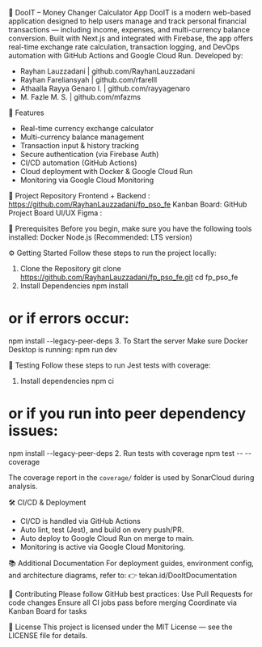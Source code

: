 💱 DooIT – Money Changer Calculator App
DooIT is a modern web-based application designed to help users manage and track personal financial transactions — including income, expenses, and multi-currency balance conversion. Built with Next.js and integrated with Firebase, the app offers real-time exchange rate calculation, transaction logging, and DevOps automation with GitHub Actions and Google Cloud Run.
Developed by:

- Rayhan Lauzzadani		| github.com/RayhanLauzzadani 
- Rayhan Fareliansyah		| github.com/rfarelll 
- Athaalla Rayya Genaro I.	| github.com/rayyagenaro 
- M. Fazle M. S. 		| github.com/mfazms 

🚀 Features
- Real-time currency exchange calculator
- Multi-currency balance management
- Transaction input & history tracking
- Secure authentication (via Firebase Auth)
- CI/CD automation (GitHub Actions)
- Cloud deployment with Docker & Google Cloud Run
-  Monitoring via Google Cloud Monitoring

📁 Project Repository
Frontend + Backend : https://github.com/RayhanLauzzadani/fp_pso_fe
Kanban Board: GitHub Project Board
UI/UX Figma : 

🧰 Prerequisites
Before you begin, make sure you have the following tools installed:
Docker
Node.js (Recommended: LTS version)

⚙️ Getting Started
Follow these steps to run the project locally:
1. Clone the Repository
git clone https://github.com/RayhanLauzzadani/fp_pso_fe.git
cd fp_pso_fe
2. Install Dependencies
npm install
# or if errors occur:
npm install --legacy-peer-deps
3. To Start the server
Make sure Docker Desktop is running:
npm run dev

🧪 Testing
Follow these steps to run Jest tests with coverage:

1. Install dependencies
npm ci
# or if you run into peer dependency issues:
npm install --legacy-peer-deps
2. Run tests with coverage
npm test -- --coverage

The coverage report in the `coverage/` folder is used by SonarCloud during analysis.

🛠️ CI/CD & Deployment
- CI/CD is handled via GitHub Actions
- Auto lint, test (Jest), and build on every push/PR.
- Auto deploy to Google Cloud Run on merge to main.
- Monitoring is active via Google Cloud Monitoring.

📚 Additional Documentation
For deployment guides, environment config, and architecture diagrams, refer to:
 👉 tekan.id/DooItDocumentation

🤝 Contributing
Please follow GitHub best practices:
Use Pull Requests for code changes
Ensure all CI jobs pass before merging
Coordinate via Kanban Board for tasks

📄 License
This project is licensed under the MIT License — see the LICENSE file for details.
